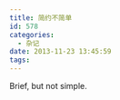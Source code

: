 ```yaml
---
title: 简约不简单
id: 578
categories:
  - 杂记
date: 2013-11-23 13:45:59
tags:
---
```


Brief, but not simple.
